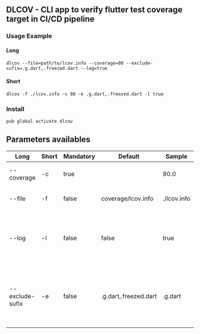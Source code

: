 ## DLCOV - CLI app to verify flutter test coverage target in CI/CD pipeline

### Usage Example
#### Long
`dlcov --file=path/to/lcov.info --coverage=80 --exclude-sufix=.g.dart,.freezed.dart --log=true`  
#### Short
`dlcov -f ./lcov.info -c 80 -e .g.dart,.freezed.dart -l true`

### Install 
`pub global activate dlcov`

## Parameters availables
| Long | Short | Mandatory | Default | Sample | Description |
|---|---|---|---|---|---|
| --coverage | -c | true |  | 80.0 | min coverage target |
| --file | -f | false | coverage/lcov.info | ./lcov.info | relative lcov file path |
| --log | -l | false | false | true | Log every test coverage info in dlcov.log  - Limit up to 1000 lines |
| --exclude-sufix | -e | false | .g.dart,.freezed.dart | .g.dart | Remove generated files from test coverage results, separated by commas |